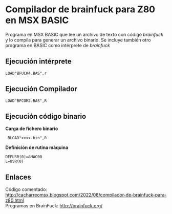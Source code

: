 # Compilador de brainfuck para Z80 en MSX BASIC

Programa en MSX BASIC que lee un archivo de texto con código *brainfuck* y lo compila para generar un archivo binario. Se incluye también otro programa en BASIC como intérprete de *brainfuck* 

## Ejecución intérprete
    LOAD"BFUCK4.BAS",r

## Ejecución Compilador
    LOAD"BFCOM2.BAS",R

## Ejecución código binario

**Carga de fichero binario**   

     BLOAD"xxxx.bin",R

**Definición de rutina máquina**

    DEFUSR(0)=&HAC00
    L=USR(0)


## Enlaces

Código comentado: http://cacharreomsx.blogspot.com/2022/08/compilador-de-brainfuck-para-z80.html   
Programas en BrainFuck: http://brainfuck.org/

